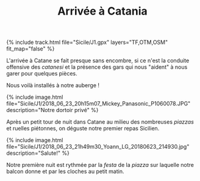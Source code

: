﻿---
title: "Arrivée à Catania"
permalink: /Sicile/J1/
sidebar:
  nav: "sicile"
enable_tracks: true
---

{% include track.html file="Sicile/J1.gpx" layers="TF,OTM,OSM" fit_map="false" %}

L'arrivée à Catane se fait presque sans encombre, si ce n'est la conduite offensive des *catanesi* et la présence des gars qui nous "aident" à nous garer pour quelques pièces.

Nous voilà installés à notre auberge !

{% include image.html file="Sicile/J1/2018_06_23_20h15m07_Mickey_Panasonic_P1060078.JPG" description="Notre dortoir privé" %}

Après un petit tour de nuit dans Catane au milieu des nombreuses *piazzas* et ruelles piétonnes, on déguste notre premier repas Sicilien.

{% include image.html file="Sicile/J1/2018_06_23_21h49m30_Yoann_LG_20180623_214930.jpg" description="Salute!" %}

Notre première nuit est rythmée par la *festa* de la *piazza* sur laquelle notre balcon donne et par les cloches au petit matin.
